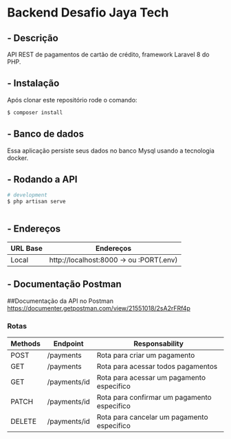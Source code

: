 

# Backend Desafio Jaya Tech

## - Descrição

API REST de pagamentos de cartão de crédito, framework Laravel 8 do PHP.




## - Instalação
Após clonar este repositório rode o comando:

```bash
$ composer install
```
## - Banco de dados


Essa aplicação persiste seus dados no banco Mysql usando a tecnologia docker.



## - Rodando a API

```bash
# development
$ php artisan serve



```


## - Endereços

| URL Base  | Endereços                     |
| --------  | ----------------------------- | 
| Local     |  http://localhost:8000 -> ou :PORT(.env) 

## - Documentação Postman
##Documentação da API no Postman
https://documenter.getpostman.com/view/21551018/2sA2rFRf4p


### Rotas
| Methods | Endpoint                      | Responsability                        
| --------| ----------------------------- | ------------------------------------------ |
| POST    |  /payments                    | Rota para criar um pagamento               |
| GET     |  /payments                    | Rota para acessar todos pagamentos         |
| GET     |  /payments/id                 | Rota para acessar um pagamento especifico  | 
| PATCH   |  /payments/id                 | Rota para confirmar um pagamento especifico|
| DELETE  |  /payments/id                 | Rota para cancelar um pagamento especifico |

